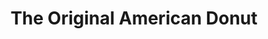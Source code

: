 ---
title: "The Original American Donut"
url: /toulouse/the-original-american-donut/
shop: pâtisserie
---